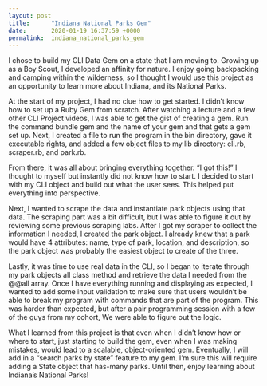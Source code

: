 ```yaml
---
layout: post
title:      "Indiana National Parks Gem"
date:       2020-01-19 16:37:59 +0000
permalink:  indiana_national_parks_gem
---
```



I chose to build my CLI Data Gem on a state that I am moving to. Growing up as a Boy Scout, I developed an affinity for nature. I enjoy going backpacking and camping within the wilderness, so I thought I would use this project as an opportunity to learn more about Indiana, and its National Parks.

At the start of my project, I had no clue how to get started. I didn’t know how to set up a Ruby Gem from scratch. After watching a lecture and a few other CLI Project videos, I was able to get the gist of creating a gem. Run the command bundle gem and the name of your gem and that gets a gem set up. Next, I created a file to run the program in the bin directory, gave it executable rights, and added a few object files to my lib directory: cli.rb, scraper.rb, and park.rb.

From there, it was all about bringing everything together. “I got this!” I thought to myself but instantly did not know how to start. I decided to start with my CLI object and build out what the user sees. This helped put everything into perspective.

Next, I wanted to scrape the data and instantiate park objects using that data. The scraping part was a bit difficult, but I was able to figure it out by reviewing some previous scraping labs. After I got my scraper to collect the information I needed, I created the park object. I already knew that a park would have 4 attributes: name, type of park, location, and description, so the park object was probably the easiest object to create of the three.

Lastly, it was time to use real data in the CLI, so I began to iterate through my park objects all class method and retrieve the data I needed from the @@all array. Once I have everything running and displaying as expected, I wanted to add some input validation to make sure that users wouldn’t be able to break my program with commands that are part of the program. This was harder than expected, but after a pair programming session with a few of the guys from my cohort, We were able to figure out the logic.

What I learned from this project is that even when I didn’t know how or where to start, just starting to build the gem, even when I was making mistakes, would lead to a scalable, object-oriented gem. Eventually, I will add in a “search parks by state” feature to my gem. I’m sure this will require adding a State object that has-many parks. Until then, enjoy learning about Indiana’s National Parks!

